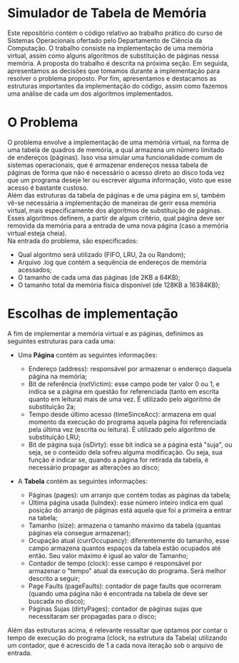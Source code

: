 # Simulador de Tabela de Memória  
Este repositório contém o código relativo ao trabalho prático do curso de Sistemas Operacionais ofertado pelo Departamento de Ciência da Computação. O trabalho consiste na implementação de uma memória virtual, assim como alguns algoritmos de substituição de páginas nessa memória. A proposta do trabalho é descrita na próxima seção. Em seguida, apresentamos as decisões que tomamos durante a implementação para resolver o problema proposto. Por fim, apresentamos e destacamos as estruturas importantes da implementação do código, assim como fazemos uma análise de cada um dos algoritmos implementados.  

# O Problema  
O problema envolve a implementação de uma memória virtual, na forma de uma tabela de quadros de memória, a qual armazena um nũmero limitado de endereços (páginas). Isso visa simular uma funcionalidade comum de sistemas operacionais, que é armazenar endereços nessa tabela de páginas de forma que não é necessário o acesso direto ao disco toda vez que um programa deseje ler ou escrever alguma informação, visto que esse acesso é bastante custoso.  
Além das estruturas da tabela de páginas e de uma página em si, também vê-se necessária a implementação de maneiras de gerir essa memória virtual, mais especificamente dos algoritmos de substituição de páginas. Esses algoritmos definem, a partir de algum critério, qual página deve ser removida da memória para a entrada de uma nova página (caso a memória virtual esteja cheia).  
Na entrada do problema, são especificados:  
- Qual algoritmo será utilizado (FIFO, LRU, 2a ou Random);
- Arquivo .log que contém a sequência de endereços de memória acessados;
- O tamanho de cada uma das páginas (de 2KB a 64KB);
- O tamanho total da memória física disponível (de 128KB a 16384KB);

# Escolhas de implementação  
A fim de implementar a memória virtual e as páginas, definimos as seguintes estruturas para cada uma:  
- Uma **Página** contém as seguintes informações:
  - Endereço (address): responsável por armazenar o endereço daquela página na memória;
  - Bit de referência (nxtVictim): esse campo pode ter valor 0 ou 1, e indica se a página em questão for referenciada (tanto em escrita quanto em leitura) mais de uma vez. É utilizado pelo algoritmo de substituição 2a;
  - Tempo desde último acesso (timeSinceAcc): armazena em qual momento da execução do programa aquela página foi referenciada pela última vez (escrita ou leitura). É utilizado pelo algoritmo de substituição LRU;
  - Bit de página suja (isDirty): esse bit indica se a página está "suja", ou seja, se o conteúdo dela sofreu alguma modificação. Ou seja, sua função é indicar se, quando a página for retirada da tabela, é necessário propagar as alterações ao disco;

- A **Tabela** contém as seguintes informações:
  - Páginas (pages): um arranjo que contém todas as páginas da tabela;
  - Última página usada (luIndex): esse número inteiro indica em qual posição do arranjo de páginas está aquela que foi a primeira a entrar na tabela;
  - Tamanho (size): armazena o tamanho máximo da tabela (quantas páginas ela consegue armazenar);
  - Ocupação atual (currOccupancy): diferentemente do tamanho, esse campo armazena quantos espaços da tabela estão ocupados até então. Seu valor máximo é igual ao valor de Tamanho;
  - Contador de tempo (clock): esse campo é responsável por armazenar o "tempo" atual da execução do programa. Será melhor descrito a seguir;
  - Page Faults (pageFaults): contador de page faults que ocorreram (quando uma página não é encontrada na tabela de deve ser buscada no disco);
  - Páginas Sujas (dirtyPages): contador de páginas sujas que necessitaram ser propagadas para o disco;

Além das estruturas acima, é relevante ressaltar que optamos por contar o tempo de execução do programa (clock, na estrutura da Tabela) utilizando um contador, que é acrescido de 1 a cada nova iteração sob o arquivo de entrada.
